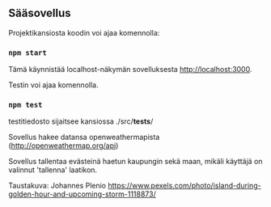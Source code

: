 ## Sääsovellus

Projektikansiosta koodin voi ajaa komennolla:

### `npm start`

Tämä käynnistää localhost-näkymän sovelluksesta [http://localhost:3000](http://localhost:3000).


Testin voi ajaa komennolla.
### `npm test`
testitiedosto sijaitsee kansiossa ./src/__tests__/


Sovellus hakee datansa openweathermapista (http://openweathermap.org/api)

Sovellus tallentaa evästeinä haetun kaupungin sekä maan, mikäli käyttäjä on valinnut 'tallenna' laatikon.

Taustakuva: Johannes Plenio https://www.pexels.com/photo/island-during-golden-hour-and-upcoming-storm-1118873/